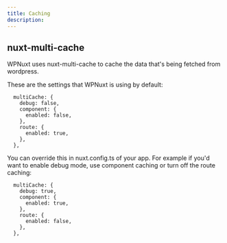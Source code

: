 ```yaml
---
title: Caching
description: 
---
```


## nuxt-multi-cache

WPNuxt uses nuxt-multi-cache to cache the data that's being fetched from wordpress.

These are the settings that WPNuxt is using by default:
```
  multiCache: {
    debug: false,
    component: {
      enabled: false,
    },
    route: {
      enabled: true,
    },
  },
```

You can override this in nuxt.config.ts of your app. For example if you'd want to enable debug mode, use component caching or turn off the route caching:
```
  multiCache: {
    debug: true,
    component: {
      enabled: true,
    },
    route: {
      enabled: false,
    },
  },
```
